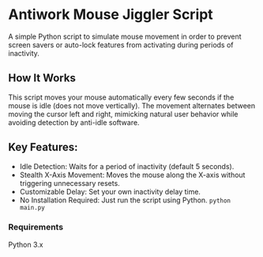 # Antiwork Mouse Jiggler Script
A simple Python script to simulate mouse movement in order to prevent screen savers or auto-lock features from activating during periods of inactivity.


## How It Works
This script moves your mouse automatically every few seconds if the mouse is idle (does not move vertically). The movement alternates between moving the cursor left and right, mimicking natural user behavior while avoiding detection by anti-idle software.


## Key Features:
- Idle Detection: Waits for a period of inactivity (default 5 seconds).
- Stealth X-Axis Movement: Moves the mouse along the X-axis without triggering unnecessary resets.
- Customizable Delay: Set your own inactivity delay time.
- No Installation Required: Just run the script using Python. `python main.py`


### Requirements
Python 3.x
